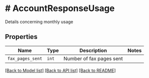 # # AccountResponseUsage

Details concerning monthly usage

## Properties

Name | Type | Description | Notes
------------ | ------------- | ------------- | -------------
| `fax_pages_sent` | ```int``` |  Number of fax pages sent  |  |

[[Back to Model list]](../../README.md#models) [[Back to API list]](../../README.md#endpoints) [[Back to README]](../../README.md)
